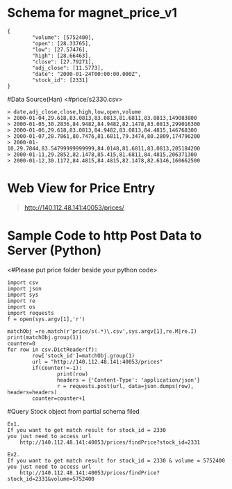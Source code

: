 

# Schema for magnet_price_v1

    
    {
		    "volume": [5752400],
		    "open": [28.33765],
		    "low": [27.57476],
		    "high": [28.66463],
		    "close": [27.79271],
		    "adj_close": [11.5773],
		    "date": "2000-01-24T00:00:00.000Z",
		    "stock_id": [2331]
	}

#Data Source(Han)
<#price/s2330.csv>

    > date,adj_close,close,high,low,open,volume
    > 2000-01-04,29.618,83.0813,83.0813,81.6811,83.0813,149083800
    > 2000-01-05,30.2836,84.9482,84.9482,82.1478,83.0813,299016300
    > 2000-01-06,29.618,83.0813,84.9482,83.0813,84.4815,146768300
    > 2000-01-07,28.7861,80.7476,81.6811,79.3474,80.2809,174796200
    > 2000-01-10,29.7844,83.54799999999999,84.0148,81.6811,83.0813,205184200
    > 2000-01-11,29.2852,82.1478,85.415,81.6811,84.4815,206371300
    > 2000-01-12,30.1172,84.4815,84.4815,82.1478,82.6146,160662500

 
# Web View for Price Entry

> http://140.112.48.141:40053/prices/


# Sample Code to http Post Data to Server (Python)

<#Please put price folder beside your python code>

    import csv
    import json
    import sys
    import re
    import os
    import requests
    f = open(sys.argv[1],'r')
    
    matchObj =re.match(r'price/s(.*)\.csv',sys.argv[1],re.M|re.I)
    print(matchObj.group(1))
    counter=0
    for row in csv.DictReader(f):
            row['stock_id']=matchObj.group(1)
            url = "http://140.112.48.141:40053/prices"
            if(counter!=-1):
                    print(row)
                    headers = {'Content-Type': 'application/json'}
                    r = requests.post(url, data=json.dumps(row), headers=headers)
            counter=counter+1
#Query Stock object from partial schema filed

    Ex1. 
    If you want to get match result for stock_id = 2330 
    you just need to access url  
	    http://140.112.48.141:40053/prices/findPrice?stock_id=2331
    
    Ex2. 
    If you want to get match result for stock_id = 2330 & volume = 5752400
    you just need to access url  
	    http://140.112.48.141:40053/prices/findPrice?stock_id=2331&volume=5752400

